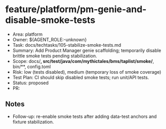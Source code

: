 # feature/platform/pm-genie-and-disable-smoke-tests

- Area: platform
- Owner: ${AGENT_ROLE:-unknown}
- Task: docs/techtasks/105-stabilize-smoke-tests.md
- Summary: Add Product Manager genie scaffolding; temporarily disable brittle smoke tests pending stabilization.
- Scope: docs/**, src/test/java/com/mythictales/bms/taplist/smoke/**, bin/**, config.toml
- Risk: low (tests disabled), medium (temporary loss of smoke coverage)
- Test Plan: CI should skip disabled smoke tests; run unit/API tests.
- Status: proposed
- PR: <tbd>

## Notes
- Follow-up: re-enable smoke tests after adding data-test anchors and fixture stabilization.
